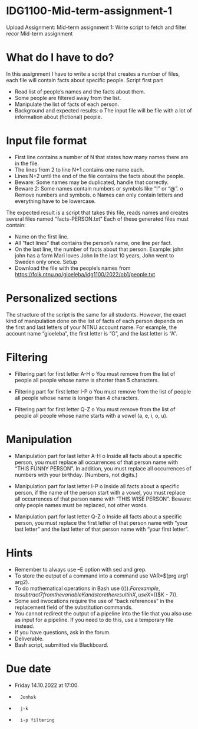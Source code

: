 # IDG1100-Mid-term-assignment-1
Upload Assignment: Mid-term assignment 1: Write script to fetch and filter recor
Mid-term assignment

# What do I have to do?
In this assignment I have to write a script that creates a number of files, each file will contain facts about specific people. 
Script first part
-	Read list of people’s names and the facts about them. 
-	Some people are filtered away from the list. 
-	Manipulate the list of facts of each person.
-	Background and expected results:
	o	The input file will be file with a lot of information about (fictional) people.

# Input file format
-	First line contains a number of N that states how many names there are in the file.
-	The lines from 2 to line N+1 contains one name each.
-	Lines N+2 until the end of the file contains the facts about the people. 
-	Beware: Some names may be duplicated, handle that correctly.
-	Beware 2: Some names contain numbers or symbols like “!” or “@”.
	o	Remove numbers and symbols.
	o	Names can only contain letters and everything have to be lowercase. 

The expected result is a script that takes this file, reads names and creates several files named “facts-PERSON.txt” Each of these generated files must contain: 
-	Name on the first line.
-	All “fact lines” that contains the person’s name, one line per fact. 
-	On the last line, the number of facts about that person. 
Example: 
	john
	john has a farm
	Mari loves John
	In the last 10 years, John went to Sweden only once.
Setup
-	Download the file with the people’s names from https://folk.ntnu.no/gioeleba/idg1100/2022/ob1/people.txt

# Personalized sections
The structure of the script is the same for all students. However, the exact kind of manipulation done on the list of facts of each person depends on the first and last letters of your NTNU account name. 
For example, the account name “gioeleba”, the first letter is “G”, and the last letter is “A”.

# Filtering
-	Filtering part for first letter A-H
	o	You must remove from the list of people all people whose name is shorter than 5 characters.

-	Filtering part for first letter I-P
	o	You must remove from the list of people all people whose name is longer than 4 characters.

-	Filtering part for first letter Q-Z
	o	You must remove from the list of people all people whose name starts with a vowel (a, e, i, o, u).

# Manipulation
-	Manipulation part for last letter A-H
	o	Inside all facts about a specific person, you must replace all occurrences of that person name with “THIS FUNNY PERSON”. In addition, you must replace 		       all occurrences of numbers with your birthday. (Numbers, not digits.)

-	Manipulation part for last letter I-P
	o	Inside all facts about a specific person, if the name of the person start with a vowel, you must replace all occurrences of that person name with “THIS 		WISE PERSON”. Beware: only people names must be replaced, not other words.

-	Manipulation part for last letter Q-Z
	o	Inside all facts about a specific person, you must replace the first letter of that person name with “your last letter” and the last letter of that 	            person name with “your first letter”.   

# Hints
-	Remember to always use –E option with sed and grep. 
-	To store the output of a command into a command use VAR=$(prg arg1 arg2).
-	To do mathematical operations in Bash use $(( )). For example, to subtract 7 from the variable K and store the result in X, use X=$(($K - 7)).
-	Some sed invocations require the use of “back references” in the replacement field of the substitution commands. 
-	You cannot redirect the output of a pipeline into the file that you also use as input for a pipeline. If you need to do this, use a temporary file instead. 
-	If you have questions, ask in the forum. 
-	Deliverable.
-	Bash script, submitted via Blackboard. 

# Due date
-	Friday 14.10.2022 at 17:00.
-       Jonhsk
-       j-k
-       i-p filtering
